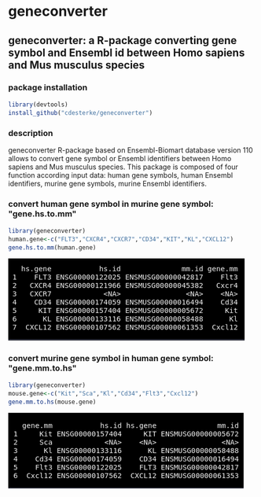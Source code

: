 # geneconverter
## geneconverter: a R-package converting gene symbol and Ensembl id between Homo sapiens and Mus musculus species


### package installation
```r
library(devtools)
install_github("cdesterke/geneconverter")
```
### description
geneconverter R-package based on Ensembl-Biomart database version 110 allows to convert gene symbol or Ensembl identifiers between Homo sapiens and Mus musculus species. This package is composed of four function according input data: human gene symbols, human Ensembl identifiers, murine gene symbols, murine Ensembl identifiers.

### convert human gene symbol in murine gene symbol: "gene.hs.to.mm"
```r
library(geneconverter)
human.gene<-c("FLT3","CXCR4","CXCR7","CD34","KIT","KL","CXCL12")
gene.hs.to.mm(human.gene)
```
![res](https://github.com/cdesterke/geneconverter/blob/main/01.png)

### convert murine gene symbol in human gene symbol: "gene.mm.to.hs"
```r
library(geneconverter)
mouse.gene<-c("Kit","Sca","Kl","Cd34","Flt3","Cxcl12")
gene.mm.to.hs(mouse.gene)
```
![res](https://github.com/cdesterke/geneconverter/blob/main/02.png)


